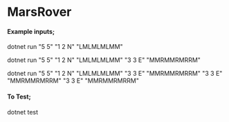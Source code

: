 # MarsRover
<h4>Example inputs;</h4>
<p>dotnet run "5 5" "1 2 N" "LMLMLMLMM"</p>
<p>dotnet run "5 5" "1 2 N" "LMLMLMLMM" "3 3 E" "MMRMMRMRRM"</p>
<p>dotnet run "5 5" "1 2 N" "LMLMLMLMM" "3 3 E" "MMRMMRMRRM" "3 3 E" "MMRMMRMRRM" "3 3 E" "MMRMMRMRRM"</p>

<h4>To Test;</h4>
dotnet test</p>
